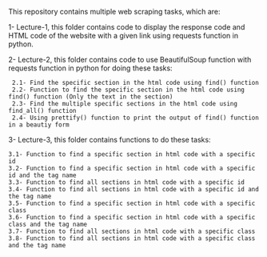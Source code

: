 This repository contains multiple web scraping tasks, which are:

1- Lecture-1, this folder contains code to display the response code and HTML code of the website with a given link using requests function in python.

2- Lecture-2, this folder contains code to use BeautifulSoup function with requests function in python for doing these tasks:
     
     2.1- Find the specific section in the html code using find() function
     2.2- Function to find the specific section in the html code using find() function (Only the text in the section)
     2.3- Find the multiple specific sections in the html code using find_all() function
     2.4- Using prettify() function to print the output of find() function in a beautiy form
     
3- Lecture-3, this folder contains functions to do these tasks:

    3.1- Function to find a specific section in html code with a specific id
    3.2- Function to find a specific section in html code with a specific id and the tag name
    3.3- Function to find all sections in html code with a specific id
    3.4- Function to find all sections in html code with a specific id and the tag name
    3.5- Function to find a specific section in html code with a specific class
    3.6- Function to find a specific section in html code with a specific class and the tag name
    3.7- Function to find all sections in html code with a specific class
    3.8- Function to find all sections in html code with a specific class and the tag name
